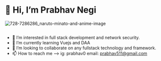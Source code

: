 #                                                               👋 Hi, I’m Prabhav Negi
![728-7286286_naruto-minato-and-anime-image](https://user-images.githubusercontent.com/44930394/116790858-486fb080-aad4-11eb-9e33-edce1c1a2c58.png)

##

- 👀 I’m interested in full stack development and network security.
- 🌱 I’m currently learning Vuejs and DAA
- 💞️ I’m looking to collaborate on any fullstack technology and framework.
- 📫 How to reach me --> ig: prabhav0 email: prabhav511@gmail.com

<!---
prabhavnegi/prabhavnegi is a ✨ special ✨ repository because its `README.md` (this file) appears on your GitHub profile.
You can click the Preview link to take a look at your changes.
--->
